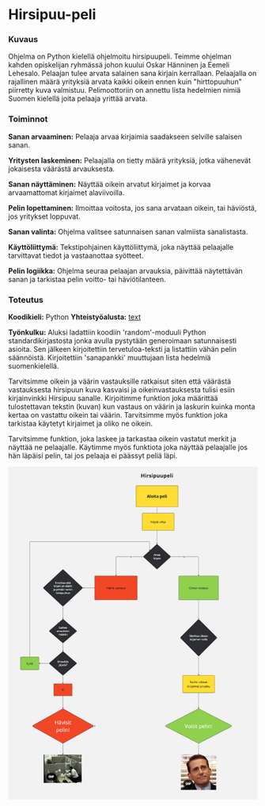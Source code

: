 # Hirsipuu-peli

### Kuvaus

Ohjelma on Python kielellä ohjelmoitu hirsipuupeli. Teimme ohjelman kahden opiskelijan ryhmässä johon kuului Oskar Hänninen ja Eemeli Lehesalo. Pelaajan tulee arvata salainen sana kirjain kerrallaan. Pelaajalla on rajallinen määrä yrityksiä arvata kaikki oikein ennen kuin "hirttopuuhun" piirretty kuva valmistuu. Pelimoottoriin on annettu lista hedelmien nimiä Suomen kielellä joita pelaaja yrittää arvata.


### Toiminnot

**Sanan arvaaminen:** Pelaaja arvaa kirjaimia saadakseen selville salaisen sanan.

**Yritysten laskeminen:** Pelaajalla on tietty määrä yrityksiä, jotka vähenevät jokaisesta väärästä arvauksesta.

**Sanan näyttäminen:** Näyttää oikein arvatut kirjaimet ja korvaa arvaamattomat kirjaimet alaviivoilla.

**Pelin lopettaminen:** Ilmoittaa voitosta, jos sana arvataan oikein, tai häviöstä, jos yritykset loppuvat.

**Sanan valinta:** Ohjelma valitsee satunnaisen sanan valmiista sanalistasta.

**Käyttöliittymä:** Tekstipohjainen käyttöliittymä, joka näyttää pelaajalle tarvittavat tiedot ja vastaanottaa syötteet.

**Pelin logiikka:** Ohjelma seuraa pelaajan arvauksia, päivittää näytettävän sanan ja tarkistaa pelin voitto- tai häviötilanteen.


### Toteutus

**Koodikieli:** Python
**Yhteistyöalusta:** [text](https://replit.com/)

**Työnkulku:** Aluksi ladattiin koodiin 'random'-moduuli Python standardikirjastosta jonka avulla pystytään generoimaan satunnaisesti asioita. Sen jälkeen kirjoitettiin tervetuloa-teksti ja listattiin vähän pelin säännöistä. Kirjoitettiin 'sanapankki' muuttujaan lista hedelmiä suomenkielellä.

Tarvitsimme oikein ja väärin vastauksille ratkaisut siten että väärästä vastauksesta hirsipuun kuva kasvaisi ja oikeinvastauksesta tulisi esiin kirjainvinkki Hirsipuu sanalle.
Kirjoitimme funktion joka määrittää tulostettavan tekstin (kuvan) kun vastaus on väärin ja laskurin kuinka monta kertaa on vastattu oikein tai väärin. Tarvitsimme myös funktion joka tarkistaa käytetyt kirjaimet ja oliko ne oikein.

Tarvitsimme funktion, joka laskee ja tarkastaa oikein vastatut merkit ja näyttää ne pelaajalle. Käytimme myös funktiota joka näyttää pelaajalle jos hän läpäisi pelin, tai jos pelaaja ei päässyt peliä läpi.

![Vuokaavio](/Hirsipuupelin%20vuokaavio.jpg)